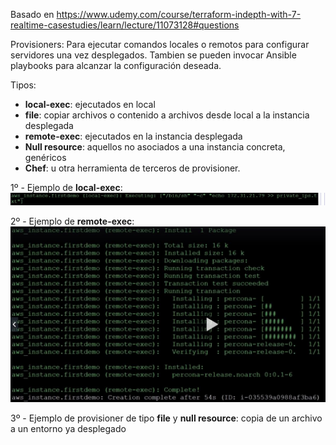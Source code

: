Basado en https://www.udemy.com/course/terraform-indepth-with-7-realtime-casestudies/learn/lecture/11073128#questions

Provisioners: Para ejecutar comandos locales o remotos para configurar servidores una vez desplegados. Tambien se pueden invocar Ansible playbooks para alcanzar la configuración deseada.

Tipos:
- <b>local-exec</b>: ejecutados en local
- <b>file</b>: copiar archivos o contenido a archivos desde local a la instancia desplegada
- <b>remote-exec</b>: ejecutados en la instancia desplegada
- <b>Null resource</b>: aquellos no asociados a una instancia concreta, genéricos
- <b>Chef</b>: u otra herramienta de terceros de provisioner.

1º - Ejemplo de <b>local-exec</b>:<br>
<img src="ejemplo_local-exec.JPG" width="600">

2º - Ejemplo de <b>remote-exec</b>:<br>
<img src="ejemplo_remote-exec.JPG" width="600">

3º - Ejemplo de provisioner de tipo <b>file</b> y <b>null resource</b>: copia de un archivo a un entorno ya desplegado
